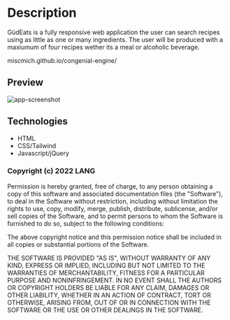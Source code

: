 # Description
GüdEats is a fully responsive web application the user can search recipes using as little as one or many ingredients. The user will be produced with a maxiumum of four recipes wether its a meal or alcoholic beverage.

miscmich.github.io/congenial-engine/

## Preview
![app-screenshot](https://user-images.githubusercontent.com/100798134/165227183-dd617657-71f2-4737-a63e-1e527b5f01cc.JPG)

## Technologies
* HTML
* CSS/Tailwind
* Javascript/jQuery

### Copyright (c) 2022 LANG

Permission is hereby granted, free of charge, to any person obtaining a copy
of this software and associated documentation files (the "Software"), to deal
in the Software without restriction, including without limitation the rights
to use, copy, modify, merge, publish, distribute, sublicense, and/or sell
copies of the Software, and to permit persons to whom the Software is
furnished to do so, subject to the following conditions:

The above copyright notice and this permission notice shall be included in all
copies or substantial portions of the Software.

THE SOFTWARE IS PROVIDED "AS IS", WITHOUT WARRANTY OF ANY KIND, EXPRESS OR
IMPLIED, INCLUDING BUT NOT LIMITED TO THE WARRANTIES OF MERCHANTABILITY,
FITNESS FOR A PARTICULAR PURPOSE AND NONINFRINGEMENT. IN NO EVENT SHALL THE
AUTHORS OR COPYRIGHT HOLDERS BE LIABLE FOR ANY CLAIM, DAMAGES OR OTHER
LIABILITY, WHETHER IN AN ACTION OF CONTRACT, TORT OR OTHERWISE, ARISING FROM,
OUT OF OR IN CONNECTION WITH THE SOFTWARE OR THE USE OR OTHER DEALINGS IN THE
SOFTWARE.
